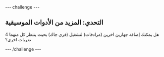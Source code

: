 \--- challenge \---

## التحدي: المزيد من الأدوات الموسيقية

هل يمكنك إضافة جهازين اخرين (مرادفات) لتشغيل (فري جاك) بحيث ينتظر كل منهما 4 ضربات اخرى؟

\--- /challenge \---